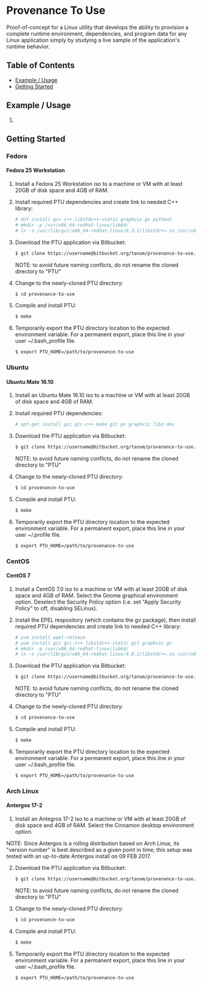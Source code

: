 # Provenance To Use

Proof-of-concept for a Linux utility that develops the ability to provision a
complete runtime environment, dependencies, and program data for any Linux
application simply by studying a live sample of the application's runtime
behavior.

## Table of Contents

- [Example / Usage](#example--usage)
- [Getting Started](#getting-started)

## Example / Usage

1.

## Getting Started

### Fedora

#### Fedora 25 Workstation

1. Install a Fedora 25 Workstation iso to a machine or VM with at least 20GB of
disk space and 4GB of RAM.

2. Install required PTU dependencies and create link to needed C++ library:

   ```bash
   # dnf install gcc-c++ libstdc++-static graphviz gv python2
   # mkdir -p /usr/x86_64-redhat-linux/lib64/
   # ln -s /usr/lib/gcc/x86_64-redhat-linux/6.3.1/libstdc++.so /usr/x86_64-redhat-linux/lib64/libstdc++.so
   ```

3. Download the PTU application via Bitbucket:

   ```bash
   $ git clone https://username@bitbucket.org/tanum/provenance-to-use.git
   ```

   NOTE: to avoid future naming conflicts, do not rename the cloned directory to
   "PTU"

4. Change to the newly-cloned PTU directory:

   ```bash
   $ cd provenance-to-use
   ```

5. Compile and install PTU:

   ```bash
   $ make
   ```

6. Temporarily export the PTU directory location to the expected environment
variable.  For a permanent export, place this line in your user ~/.bash_profile
file.

   ```bash
   $ export PTU_HOME=/path/to/provenance-to-use
   ```

### Ubuntu

#### Ubuntu Mate 16.10

1. Install an Ubuntu Mate 16.10 iso to a machine or VM with at least 20GB of
disk space and 4GB of RAM.


2. Install required PTU dependencies:

   ```bash
   # apt-get install gcc gcc-c++ make git gv graphviz libz-dev
   ```

3. Download the PTU application via Bitbucket:

   ```bash
   $ git clone https://username@bitbucket.org/tanum/provenance-to-use.git
   ```

   NOTE: to avoid future naming conflicts, do not rename the cloned directory to
   "PTU"

4. Change to the newly-cloned PTU directory:

   ```bash
   $ cd provenance-to-use
   ```

5. Compile and install PTU:

   ```bash
   $ make
   ```

6. Temporarily export the PTU directory location to the expected environment
variable.  For a permanent export, place this line in your user ~/.profile file.

   ```bash
   $ export PTU_HOME=/path/to/provenance-to-use
   ```

### CentOS

#### CentOS 7

1. Install a CentOS 7.0 iso to a machine or VM with at least 20GB of disk space
and 4GB of RAM.  Select the Gnome graphical environment option.  Deselect the
Security Policy option (i.e. set "Apply Security Policy" to off, disabling
SELinux).

2. Install the EPEL respository (which contains the gv package), then install
required PTU dependencies and create link to needed C++ library:

   ```bash
   # yum install epel-release
   # yum install gcc gcc-c++ libstdc++-static git graphviz gv
   # mkdir -p /usr/x86_64-redhat-linux/lib64/
   # ln -s /usr/lib/gcc/x86_64-redhat-linux/4.8.2/libstdc++.so /usr/x86_64-redhat-linux/lib64/libstdc++.so
   ```

3. Download the PTU application via Bitbucket:

   ```bash
   $ git clone https://username@bitbucket.org/tanum/provenance-to-use.git
   ```

   NOTE: to avoid future naming conflicts, do not rename the cloned directory to
   "PTU"

4. Change to the newly-cloned PTU directory:

   ```bash
   $ cd provenance-to-use
   ```

5. Compile and install PTU:

   ```bash
   $ make
   ```

6. Temporarily export the PTU directory location to the expected environment
variable.  For a permanent export, place this line in your user ~/.bash_profile
file.

   ```bash
   $ export PTU_HOME=/path/to/provenance-to-use
   ```

### Arch Linux

#### Antergos 17-2

1. Install an Antegros 17-2 iso to a machine or VM with at least 20GB of
disk space and 4GB of RAM.  Select the Cinnamon desktop environment option.

NOTE: Since Antergos is a rolling distribution based on Arch Linux, its "version
number" is best described as a given point in time; this setup was tested with
an up-to-date Antergos install on 09 FEB 2017.

2. Download the PTU application via Bitbucket:

   ```bash
   $ git clone https://username@bitbucket.org/tanum/provenance-to-use.git
   ```

   NOTE: to avoid future naming conflicts, do not rename the cloned directory to
   "PTU"

3. Change to the newly-cloned PTU directory:

   ```bash
   $ cd provenance-to-use
   ```

4. Compile and install PTU:

   ```bash
   $ make
   ```

5. Temporarily export the PTU directory location to the expected environment
variable.  For a permanent export, place this line in your user ~/.bash_profile
file.

   ```bash
   $ export PTU_HOME=/path/to/provenance-to-use
   ```

